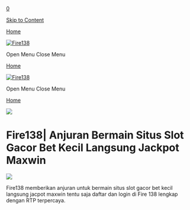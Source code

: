 [0](https://e-sushi.net/cart)

[Skip to Content](#page)

[Home](https://e-sushi.net/)

[![Fire138](https://cdn.robotaset.com/assets/tpl/5c8f0d8cee/images/logo.gif)](https://e-sushi.net/)

Open Menu Close Menu

[Home](https://e-sushi.net/)

[![Fire138](https://cdn.robotaset.com/assets/tpl/5c8f0d8cee/images/logo.gif)](https://e-sushi.net/)

Open Menu Close Menu

[Home](https://e-sushi.net/)

![](https://images.squarespace-cdn.com/content/v1/66b66e36ebe337296321cd3a/b1c26e63-d7e5-407c-8720-9bcdb0da13de/6177165477600673792.jpg)

**Fire138| Anjuran Bermain Situs Slot Gacor Bet Kecil Langsung Jackpot Maxwin**
===============================================================================

[![](https://images.squarespace-cdn.com/content/v1/66b66e36ebe337296321cd3a/e097605f-8976-4b68-926b-ce2ebdb80ba1/24.gif)](https://bestshort.vip/fi1)

Fire138 memberikan anjuran untuk bermain situs slot gacor bet kecil langsung jacpot maxwin tentu saja daftar dan login di Fire 138 lengkap dengan RTP terpercaya.